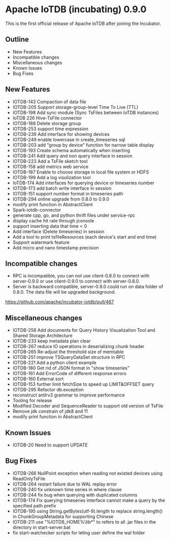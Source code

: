<!--

    Licensed to the Apache Software Foundation (ASF) under one
    or more contributor license agreements.  See the NOTICE file
    distributed with this work for additional information
    regarding copyright ownership.  The ASF licenses this file
    to you under the Apache License, Version 2.0 (the
    "License"); you may not use this file except in compliance
    with the License.  You may obtain a copy of the License at

        http://www.apache.org/licenses/LICENSE-2.0

    Unless required by applicable law or agreed to in writing,
    software distributed under the License is distributed on an
    "AS IS" BASIS, WITHOUT WARRANTIES OR CONDITIONS OF ANY
    KIND, either express or implied.  See the License for the
    specific language governing permissions and limitations
    under the License.

-->

# Apache IoTDB (incubating) 0.9.0

This is the first official release of Apache IoTDB after joining the Incubator.

## Outline

* New Features
* Incompatible changes
* Miscellaneous changes
* Known Issues
* Bug Fixes

## New Features

* IOTDB-143	Compaction of data file
* IOTDB-205	Support storage-group-level Time To Live (TTL)
* IOTDB-198	Add sync module (Sync TsFiles between IoTDB instances)
* IoTDB 226	Hive-TsFile connector
* IOTDB-188	Delete storage group
* IOTDB-253	support time expression 
* IOTDB-239	Add interface for showing devices
* IOTDB-249	enable lowercase in create_timeseries sql
* IOTDB-203	add "group by device" function for narrow table display
* IOTDB-193	Create schema automatically when inserting
* IOTDB-241	Add query and non query interface in session
* IOTDB-223	Add a TsFile sketch tool
* IOTDB-158	add metrics web service
* IOTDB-187	Enable to choose storage in local file system or HDFS
* IOTDB-199	Add a log visulization tool 
* IoTDB-174	Add interfaces for querying device or timeseries number
* IOTDB-173	add batch write interface in session
* IOTDB-151	support number format in timeseries path
* IOTDB-294	online upgrade from 0.8.0 to 0.9.0
* modify print function in AbstractClient
* Spark-iotdb-connector
* generate cpp, go, and python thrift files under service-rpc
* display cache hit rate through jconsole
* support inserting data that time < 0
* Add interface (Delete timeseries) in session 
* Add a tool to print tsfileResources (each device's start and end time)
* Support watermark feature
* Add micro and nano timestamp precision

## Incompatible changes

* RPC is incompatible, you can not use client-0.8.0 to connect with server-0.9.0 or use client-0.9.0 to connect with server-0.8.0.
* Server is backward compatible, server-0.9.0 could run on data folder of 0.8.0. The data file will be upgraded background.

https://github.com/apache/incubator-iotdb/pull/467

## Miscellaneous changes

* IOTDB-258    Add documents for Query History Visualization Tool and Shared Storage Architecture
* IOTDB-233	keep metadata plan clear
* IOTDB-267	reduce IO operations in deserializing chunk header
* IOTDB-265	Re-adjust the threshold size of memtable
* IOTDB-251	improve TSQueryDataSet structure in RPC
* IOTDB-221	Add a python client example
* IOTDB-180	Get rid of JSON format in "show timeseries"
* IOTDB-161	Add ErrorCode of different response errors
* IOTDB-160	External sort
* IOTDB-153	further limit fetchSize to speed up LIMIT&OFFSET query
* IOTDB-295	Refactor db.exception
* reconstruct antlrv3 grammar to improve performance
* Tooling for release
* Modified Decoder and SequenceReader to support old version of TsFile 
* Remove jdk constrain of jdk8 and 11
* modify print function in AbstractClient

## Known Issues

* IOTDB-20    Need to support UPDATE

## Bug Fixes

* IOTDB-266     NullPoint exception when reading not existed devices using ReadOnlyTsFile
* IOTDB-264	restart failure due to WAL replay error
* IOTDB-240	fix unknown time series in where clause
* IOTDB-244	fix bug when querying with duplicated columns
* IOTDB-174	Fix querying timeseries interface cannot make a query by the specified path prefix
* IOTDB-195	using String.getBytes(utf-9).length to replace string.length() in ChunkGroupMetadata for supporting Chinese
* IOTDB-211	use "%IOTDB_HOME%\lib\*" to refers to all .jar files in the directory in start-server.bat
* fix start-walchecker scripts for leting user define the wal folder